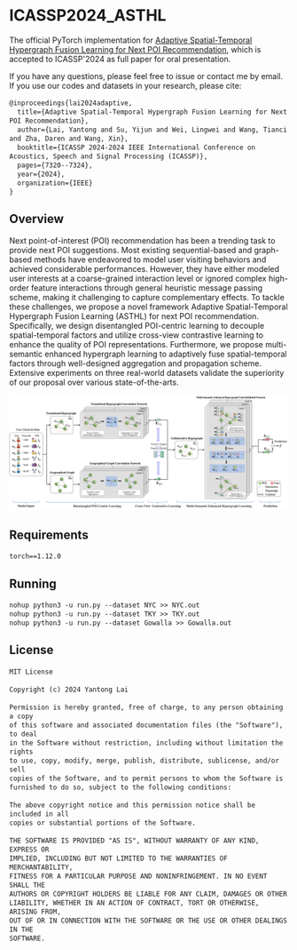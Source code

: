 # ICASSP2024_ASTHL

The official PyTorch implementation for [Adaptive Spatial-Temporal Hypergraph Fusion Learning for Next POI Recommendation](https://ieeexplore.ieee.org/abstract/document/10447357/), which is accepted to ICASSP'2024 as full paper for oral presentation.

If you have any questions, please feel free to issue or contact me by email. If you use our codes and datasets in your research, please cite:
```
@inproceedings{lai2024adaptive,
  title={Adaptive Spatial-Temporal Hypergraph Fusion Learning for Next POI Recommendation},
  author={Lai, Yantong and Su, Yijun and Wei, Lingwei and Wang, Tianci and Zha, Daren and Wang, Xin},
  booktitle={ICASSP 2024-2024 IEEE International Conference on Acoustics, Speech and Signal Processing (ICASSP)},
  pages={7320--7324},
  year={2024},
  organization={IEEE}
}
```


## Overview
Next point-of-interest (POI) recommendation has been a trending task to provide next POI suggestions. Most existing sequential-based and graph-based methods have endeavored to model user visiting behaviors and achieved considerable performances. However, they have either modeled user interests at a coarse-grained interaction level or ignored complex high-order feature interactions through general heuristic message passing scheme, making it challenging to capture complementary effects. To tackle these challenges, we propose a novel framework Adaptive Spatial-Temporal Hypergraph Fusion Learning (ASTHL) for next POI recommendation. Specifically, we design disentangled POI-centric learning to decouple spatial-temporal factors and utilize cross-view contrastive learning to enhance the quality of POI representations. Furthermore, we propose multi-semantic enhanced hypergraph learning to adaptively fuse spatial-temporal factors through well-designed aggregation and propagation scheme. Extensive experiments on three real-world datasets validate the superiority of our proposal over various state-of-the-arts.


![](img/ICASSP24_ASTHL.png)


## Requirements
```
torch==1.12.0
```


## Running
```
nohup python3 -u run.py --dataset NYC >> NYC.out
nohup python3 -u run.py --dataset TKY >> TKY.out
nohup python3 -u run.py --dataset Gowalla >> Gowalla.out
```


## License
```
MIT License

Copyright (c) 2024 Yantong Lai

Permission is hereby granted, free of charge, to any person obtaining a copy
of this software and associated documentation files (the "Software"), to deal
in the Software without restriction, including without limitation the rights
to use, copy, modify, merge, publish, distribute, sublicense, and/or sell
copies of the Software, and to permit persons to whom the Software is
furnished to do so, subject to the following conditions:

The above copyright notice and this permission notice shall be included in all
copies or substantial portions of the Software.

THE SOFTWARE IS PROVIDED "AS IS", WITHOUT WARRANTY OF ANY KIND, EXPRESS OR
IMPLIED, INCLUDING BUT NOT LIMITED TO THE WARRANTIES OF MERCHANTABILITY,
FITNESS FOR A PARTICULAR PURPOSE AND NONINFRINGEMENT. IN NO EVENT SHALL THE
AUTHORS OR COPYRIGHT HOLDERS BE LIABLE FOR ANY CLAIM, DAMAGES OR OTHER
LIABILITY, WHETHER IN AN ACTION OF CONTRACT, TORT OR OTHERWISE, ARISING FROM,
OUT OF OR IN CONNECTION WITH THE SOFTWARE OR THE USE OR OTHER DEALINGS IN THE
SOFTWARE.
```

